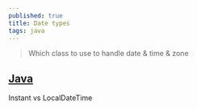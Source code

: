 ```yaml
---
published: true
title: Date types
tags: java
---
```

> Which class to use to handle date & time & zone

## [Java](https://stackoverflow.com/a/32443004/51386)
Instant vs LocalDateTime
